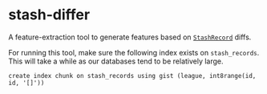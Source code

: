 # stash-differ

A feature-extraction tool to generate features based on [`StashRecord`](../indexer/src/main.rs) diffs.

For running this tool, make sure the following index exists on `stash_records`.
This will take a while as our databases tend to be relatively large.

`create index chunk on stash_records using gist (league, int8range(id, id, '[]'))`
